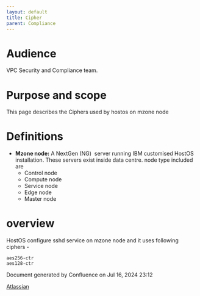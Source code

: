```yaml
---
layout: default
title: Cipher 
parent: Compliance
---
```

# Audience

VPC Security and Compliance team. 

# Purpose and scope

This page describes the Ciphers used by hostos on mzone node

  


# Definitions

* **Mzone node:** A NextGen (NG)  server running IBM customised HostOS installation. These servers exist inside data centre. node type included are 
	+ Control node
	+ Compute node
	+ Service node
	+ Edge node
	+ Master node

# overview

HostOS configure sshd service on mzone node and it uses following ciphers \- 

  




```
aes256-ctr
aes128-ctr
```

  


  




 


Document generated by Confluence on Jul 16, 2024 23:12


[Atlassian](https://www.atlassian.com/)


 


